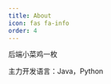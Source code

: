 ```yaml
---
title: About
icon: fas fa-info
order: 4
---
```



<!-- > **Note**: Add Markdown syntax content to file `_tabs/about.md` and it will show up on this page. -->
后端小菜鸡一枚

主力开发语言：Java，Python
